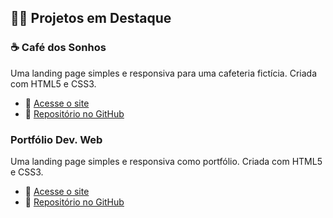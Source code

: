 ## 👨‍💻 Projetos em Destaque

### ☕ Café dos Sonhos
Uma landing page simples e responsiva para uma cafeteria fictícia. Criada com HTML5 e CSS3.
- 🔗 [Acesse o site](https://coderBrunobs.github.io/landing-page-cafe-dos-sonhos)
- 📁 [Repositório no GitHub](https://github.com/coderBrunobs/landing-page-cafe-dos-sonhos)

### Portfólio Dev. Web
Uma landing page simples e responsiva como portfólio. Criada com HTML5 e CSS3.
- 🔗 [Acesse o site](https://coderbrunobs.github.io/portfolio-bruno-barbosa/)
- 📁 [Repositório no GitHub](https://github.com/coderBrunobs/portfolio-bruno-barbosa)
